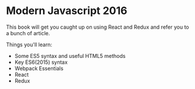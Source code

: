 Modern Javascript 2016
======

This book will get you caught up on using React and Redux and refer you to a bunch of article.

Things you'll learn:
* Some ES5 syntax and useful HTML5 methods
* Key ES6(2015) syntax
* Webpack Essentials
* React
* Redux
